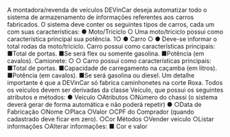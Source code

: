 A montadora/revenda de veículos DEVinCar deseja automatizar todo o sistema de
armazenamento de informações referentes aos carros fabricados. O sistema deve conter os
seguintes tipos de carros, cada um com suas características:
●
Moto/Triciclo
○
Uma moto/triciclo possui como característica principal sua potência.
1○
●
Carro
○
●
Deve-se informar o total rodas da moto/triciclo.
Carro possui como características principais:
■Total de portas.
■Se será flex ou somente gasolina.
■Potência (em cavalos).
Camionete:
○
○
Carro possui como características principais:
■Total de portas.
■Capacidade de carregamento na caçamba (em litros).
■Potência (em cavalos).
■Se será gasolina ou diesel.
Um detalhe importante é que a DEVinCar só fabrica caminhonetes na corte
Roxa.
Todos os veículos devem ser derivadas da classe Veículo, que possui os seguintes atributos e
métodos:
●
Veículo
○Atributos
○Número do chassi (o sistema deverá gerar de forma automática e não poderá
repetir)
●
○Data de Fabricação
○Nome
○Placa
○Valor
○CPF do Comprador (quando cadastrado deve ficar em zero).
○Cor
Métodos
○Vender veículo
○Listar informações
○Alterar informações:
■
Cor e valor